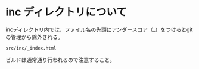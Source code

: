 # inc ディレクトリについて

incディレクトリ内では、ファイル名の先頭にアンダースコア（_）をつけるとgitの管理から除外される。

    src/inc/_index.html

ビルドは通常通り行われるので注意すること。
